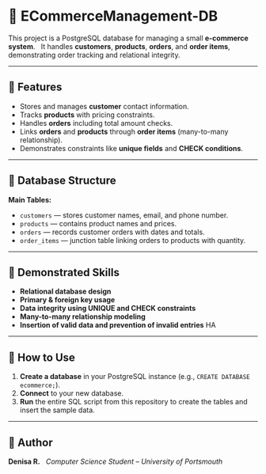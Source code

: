 # 🛒 ECommerceManagement-DB

This project is a PostgreSQL database for managing a small **e-commerce system**.  
It handles **customers**, **products**, **orders**, and **order items**, demonstrating order tracking and relational integrity.

---

## 📘 Features
- Stores and manages **customer** contact information.  
- Tracks **products** with pricing constraints.  
- Handles **orders** including total amount checks.  
- Links **orders** and **products** through **order items** (many-to-many relationship).  
- Demonstrates constraints like **unique fields** and **CHECK conditions**.  

---

## 🧱 Database Structure
**Main Tables:**
- `customers` — stores customer names, email, and phone number.  
- `products` — contains product names and prices.  
- `orders` — records customer orders with dates and totals.  
- `order_items` — junction table linking orders to products with quantity.  

---

## 🧠 Demonstrated Skills
- **Relational database design**  
- **Primary & foreign key usage**  
- **Data integrity using UNIQUE and CHECK constraints**  
- **Many-to-many relationship modeling**  
- **Insertion of valid data and prevention of invalid entries** HA

---

## 🚀 How to Use
1.  **Create a database** in your PostgreSQL instance (e.g., `CREATE DATABASE ecommerce;`).
2.  **Connect** to your new database.
3.  **Run** the entire SQL script from this repository to create the tables and insert the sample data.

---

## 📩 Author
**Denisa R.**  
*Computer Science Student – University of Portsmouth*